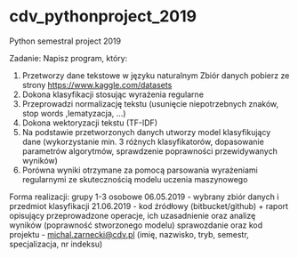 # cdv_pythonproject_2019
Python semestral project 2019

Zadanie: Napisz program, który:
1. Przetworzy dane tekstowe w języku naturalnym
Zbiór danych pobierz ze strony https://www.kaggle.com/datasets
2. Dokona klasyfikacji stosując wyrażenia regularne
3. Przeprowadzi normalizację tekstu (usunięcie niepotrzebnych znaków, stop words ,lematyzacja, ...)
4. Dokona wektoryzacji tekstu (TF-IDF)
5. Na podstawie przetworzonych danych utworzy model klasyfikujący dane (wykorzystanie min. 3 różnych klasyfikatorów, dopasowanie parametrów algorytmów, sprawdzenie poprawności przewidywanych wyników)
6. Porówna wyniki otrzymane za pomocą parsowania wyrażeniami regularnymi ze skutecznością modelu uczenia maszynowego

Forma realizacji: 
grupy 1-3 osobowe
06.05.2019 - wybrany zbiór danych i przedmiot klasyfikacji
21.06.2019 -  kod źródłowy (bitbucket/github) + raport opisujący przeprowadzone operacje, ich uzasadnienie oraz  analizę wyników (poprawność stworzonego modelu)
sprawozdanie oraz kod projektu -  michal.zarnecki@cdv.pl (imię, nazwisko, tryb, semestr, specjalizacja, nr indeksu)

